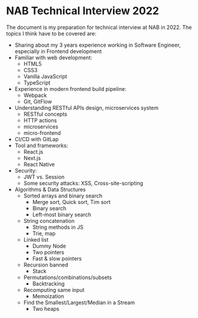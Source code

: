 # NAB Technical Interview 2022

The document is my preparation for technical interview at NAB in 2022. The topics I think have to be covered are:

- Sharing about my 3 years experience working in Software Engineer, especially in Frontend development
- Familiar with web development:
  - HTML5
  - CSS3
  - Vanilla JavaScript
  - TypeScript
- Experience in modern frontend build pipeline:
  - Webpack
  - Git, GitFlow
- Understanding RESTful APIs design, microservices system
  - RESTful concepts
  - HTTP actions
  - microservices
  - micro-frontend
- CI/CD with GitLap
- Tool and frameworks:
  - React.js
  - Next.js
  - React Native
- Security:
  - JWT vs. Session
  - Some security attacks: XSS, Cross-site-scripting
- Algorithms & Data Structures
  - Sorted arrays and binary search
    - Merge sort, Quick sort, Tim sort
    - Binary search
    - Left-most binary search
  - String concatenation
    - String methods in JS
    - Trie, map
  - Linked list
    - Dummy Node
    - Two pointers
    - Fast & slow pointers
  - Recursion banned
    - Stack
  - Permutations/combinations/subsets
    - Backtracking
  - Recomputing same input
    - Memoization
  - Find the Smallest/Largest/Median in a Stream
    - Two heaps